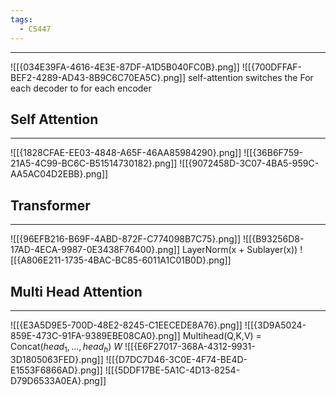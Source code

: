 ```yaml
---
tags:
  - CS447
---
```

---
![[{034E39FA-4616-4E3E-87DF-A1D5B040FC0B}.png]]
![[{700DFFAF-BEF2-4289-AD43-8B9C6C70EA5C}.png]]
self-attention switches the For each decoder to for each encoder 
## Self Attention
---
![[{1828CFAE-EE03-4848-A65F-46AA85984290}.png]]
![[{36B6F759-21A5-4C99-BC6C-B51514730182}.png]]
![[{9072458D-3C07-4BA5-959C-AA5AC04D2EBB}.png]]
## Transformer
---
![[{96EFB216-B69F-4ABD-872F-C774098B7C75}.png]]
![[{B93256D8-17AD-4ECA-9987-0E3438F76400}.png]]
LayerNorm(x + Sublayer(x))
![[{A806E211-1735-4BAC-BC85-6011A1C01B0D}.png]]

## Multi Head Attention
---
![[{E3A5D9E5-700D-48E2-8245-C1EECEDE8A76}.png]]
![[{3D9A5024-859E-473C-91FA-9389EBE08CA0}.png]]
Multihead(Q,K,V) = Concat($head_1, ..., head_h)$ $W$ 
![[{E6F27017-368A-4312-9931-3D1805063FED}.png]]
![[{D7DC7D46-3C0E-4F74-BE4D-E1553F6866AD}.png]]
![[{5DDF17BE-5A1C-4D13-8254-D79D6533A0EA}.png]]
